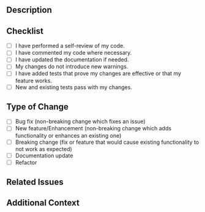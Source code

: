 ## Description

<!--
Provide a brief summary of the changes and the motivation behind them.
-->

## Checklist

<!--
Ensure all the following are checked:
-->

-   [ ] I have performed a self-review of my code.
-   [ ] I have commented my code where necessary.
-   [ ] I have updated the documentation if needed.
-   [ ] My changes do not introduce new warnings.
-   [ ] I have added tests that prove my changes are effective or that my feature works.
-   [ ] New and existing tests pass with my changes.

## Type of Change

<!--
Select the type of change your PR introduces (put an `x` in all that apply):-
-->

-   [ ] Bug fix (non-breaking change which fixes an issue)
-   [ ] New feature/Enhancement (non-breaking change which adds functionality or enhances an existing one)
-   [ ] Breaking change (fix or feature that would cause existing functionality to not work as expected)
-   [ ] Documentation update
-   [ ] Refactor

## Related Issues

<!--
Link any related issues (e.g., `closes #123`, `fixes #456`).
-->

## Additional Context

<!--
Add any other context or screenshots about the pull request here.
-->
